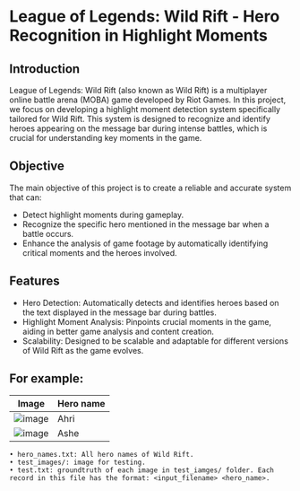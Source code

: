 # League of Legends: Wild Rift - Hero Recognition in Highlight Moments

## Introduction

League of Legends: Wild Rift (also known as Wild Rift) is a multiplayer online battle arena (MOBA) game developed by Riot Games. In this project, we focus on developing a highlight moment detection system specifically tailored for Wild Rift. This system is designed to recognize and identify heroes appearing on the message bar during intense battles, which is crucial for understanding key moments in the game.

## Objective

The main objective of this project is to create a reliable and accurate system that can:
- Detect highlight moments during gameplay.
- Recognize the specific hero mentioned in the message bar when a battle occurs.
- Enhance the analysis of game footage by automatically identifying critical moments and the heroes involved.

## Features

- Hero Detection: Automatically detects and identifies heroes based on the text displayed in the message bar during battles.
- Highlight Moment Analysis: Pinpoints crucial moments in the game, aiding in better game analysis and content creation.
- Scalability: Designed to be scalable and adaptable for different versions of Wild Rift as the game evolves.

## For example:


| Image              | Hero name                                                                 |
|----------------------|-----------------------------------------------------------------------------|
| ![image](https://github.com/user-attachments/assets/fbfb3d0f-077e-4ac6-ba3a-d87a56bedc1e) | Ahri  |
| ![image](https://github.com/user-attachments/assets/1009e2b8-50d5-47ab-9c5a-fa3723169e62) | Ashe  |


    • hero_names.txt: All hero names of Wild Rift.
    • test_images/: image for testing.
    • test.txt: groundtruth of each image in test_iamges/ folder. Each record in this file has the format: <input_filename> <hero_name>.
